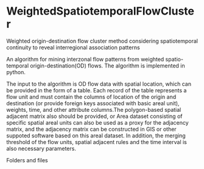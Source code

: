 # WeightedSpatiotemporalFlowCluster
Weighted origin-destination flow cluster method considering spatiotemporal continuity to reveal interregional association patterns

An algorithm for mining interzonal flow patterns from weighted spatio-temporal origin-destination(OD) flows. The algorithm is implemented in python.

The input to the algorithm is OD flow data with spatial location, which can be provided in the form of a table. Each record of the table represents a flow unit and must contain the columns of location of the origin and destination (or provide foreign keys associated with basic areal unit), weights, time, and other attribute columns.The polygon-based spatial adjacent matrix also should be provided, or Area dataset consisting of specific spatial areal units can also be used as a proxy for the adjacency matrix, and the adjacency matrix can be constructed in GIS or other suppoted software based on this areal dataset. In addition, the merging threshold of the flow units, spatial adjacent rules and the time interval is also necessary parameters.

Folders and files




